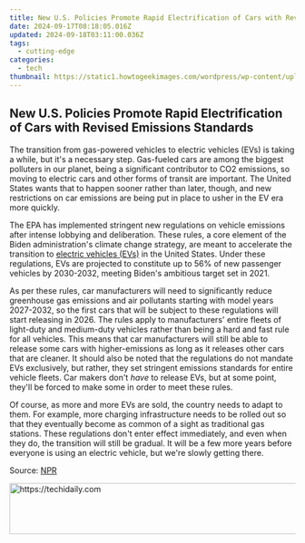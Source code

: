 ```yaml
---
title: New U.S. Policies Promote Rapid Electrification of Cars with Revised Emissions Standards
date: 2024-09-17T08:18:05.016Z
updated: 2024-09-18T03:11:00.036Z
tags:
  - cutting-edge
categories:
  - tech
thumbnail: https://static1.howtogeekimages.com/wordpress/wp-content/uploads/2024/01/tesla-destination-charger-1.jpeg
---
```


## New U.S. Policies Promote Rapid Electrification of Cars with Revised Emissions Standards

The transition from gas-powered vehicles to electric vehicles (EVs) is taking a while, but it's a necessary step. Gas-fueled cars are among the biggest polluters in our planet, being a significant contributor to CO2 emissions, so moving to electric cars and other forms of transit are important. The United States wants that to happen sooner rather than later, though, and new restrictions on car emissions are being put in place to usher in the EV era more quickly.

 The EPA has implemented stringent new regulations on vehicle emissions after intense lobbying and deliberation. These rules, a core element of the Biden administration's climate change strategy, are meant to accelerate the transition to [electric vehicles (EVs)](https://youtube-video-recordings.techidaily.com/new-charting-2023s-social-trend-peaks-in-graphs/) in the United States. Under these regulations, EVs are projected to constitute up to 56% of new passenger vehicles by 2030-2032, meeting Biden's ambitious target set in 2021.

 As per these rules, car manufacturers will need to significantly reduce greenhouse gas emissions and air pollutants starting with model years 2027-2032, so the first cars that will be subject to these regulations will start releasing in 2026\. The rules apply to manufacturers' entire fleets of light-duty and medium-duty vehicles rather than being a hard and fast rule for all vehicles. This means that car manufacturers will still be able to release some cars with higher-emissions as long as it releases other cars that are cleaner. It should also be noted that the regulations do not mandate EVs exclusively, but rather, they set stringent emissions standards for entire vehicle fleets. Car makers don't _have_ to release EVs, but at some point, they'll be forced to make some in order to meet these rules.

 Of course, as more and more EVs are sold, the country needs to adapt to them. For example, more charging infrastructure needs to be rolled out so that they eventually become as common of a sight as traditional gas stations. These regulations don't enter effect immediately, and even when they do, the transition will still be gradual. It will be a few more years before everyone is using an electric vehicle, but we're slowly getting there.

 Source: [NPR](https://www.npr.org/2024/03/20/1239092833/biden-epa-auto-emissions-evs)

<ins class="adsbygoogle"
     style="display:block"
     data-ad-format="autorelaxed"
     data-ad-client="ca-pub-7571918770474297"
     data-ad-slot="1223367746"></ins>

<ins class="adsbygoogle"
     style="display:block"
     data-ad-client="ca-pub-7571918770474297"
     data-ad-slot="8358498916"
     data-ad-format="auto"
     data-full-width-responsive="true"></ins>



<!-- affiliate ads begin -->
<a href="https://ephamedtechinc.pxf.io/c/5597632/2137215/26400" target="_top" id="2137215">
  <img src="//a.impactradius-go.com/display-ad/26400-2137215" border="0" alt="https://techidaily.com" width="728" height="90"/>
</a>
<img height="0" width="0" src="https://ephamedtechinc.pxf.io/i/5597632/2137215/26400" style="position:absolute;visibility:hidden;" border="0" />
<!-- affiliate ads end -->


